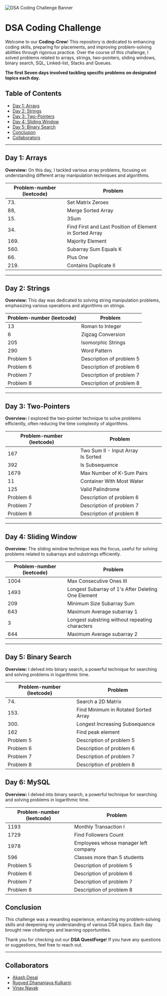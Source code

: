 ![DSA Coding Challenge Banner](https://t3.ftcdn.net/jpg/06/01/17/18/360_F_601171862_l7yZ0wujj8o2SowiKTUsfLEEx8KunYNd.jpg)

# DSA Coding Challenge

Welcome to our **Coding-Crew**! This repository is dedicated to enhancing coding skills, preparing for placements, and improving problem-solving abilities through rigorous practice. Over the course of this challenge, I solved problems related to arrays, strings, two-pointers, sliding windows, binary search, SQL, Linked-list, Stacks and Queues.

**The first Seven days involved tackling specific problems on designated topics each day.**

## Table of Contents

- [Day 1: Arrays](#day-1-arrays)
- [Day 2: Strings](#day-2-strings)
- [Day 3: Two-Pointers](#day-3-two-pointers)
- [Day 4: Sliding Window](#day-4-sliding-window)
- [Day 5: Binary Search](#day-5-binary-search)
- [Conclusion](#conclusion)
- [Collaborators](#collaborators)

---

## Day 1: Arrays

**Overview:** On this day, I tackled various array problems, focusing on understanding different array manipulation techniques and algorithms.

| Problem-number (leetcode) | Problem |
| ------- | ----------- |
| 73. |  Set Matrix Zeroes |
| 88, | Merge Sorted Array |
| 15. |  3Sum |
| 34. |  Find First and Last Position of Element in Sorted Array |
|  169. | Majority Element |
| 560. | Subarray Sum Equals K |
| 66. | Plus One |
| 219. |  Contains Duplicate II |

---

## Day 2: Strings

**Overview:** This day was dedicated to solving string manipulation problems, emphasizing various operations and algorithms on strings.

| Problem-number (leetcode) | Problem |
| ------- | ----------- |
| 13 |Roman to Integer |
| 6 |Zigzag Conversion|
| 205 | Isomorphic Strings |
| 290 | Word Pattern |
| Problem 5 | Description of problem 5 |
| Problem 6 | Description of problem 6 |
| Problem 7 | Description of problem 7 |
| Problem 8 | Description of problem 8 |

---

## Day 3: Two-Pointers

**Overview:** I explored the two-pointer technique to solve problems efficiently, often reducing the time complexity of algorithms.

| Problem-number (leetcode) | Problem |
| ------- | ----------- |
|  167 | Two Sum II - Input Array Is Sorted |
| 392 |  Is Subsequence |
| 1679 |  Max Number of K-Sum Pairs|
|  11  |Container With Most Water|
| 125 |  Valid Palindrome|
| Problem 6 | Description of problem 6 |
| Problem 7 | Description of problem 7 |
| Problem 8 | Description of problem 8 |

---

## Day 4: Sliding Window

**Overview:** The sliding window technique was the focus, useful for solving problems related to subarrays and substrings efficiently.

| Problem-number (leetcode) | Problem |
| ------- | ----------- |
| 1004 | Max Consecutive Ones III |
| 1493 |Longest Subarray of 1's After Deleting One Element |
| 209 |  Minimum Size Subarray Sum |
| 643 | Maximum Average subarray 1 |
| 3 | Longest substring without repeating characters |
| 644 | Maximum Average subarray 2 |


---

## Day 5: Binary Search

**Overview:** I delved into binary search, a powerful technique for searching and solving problems in logarithmic time.

| Problem-number (leetcode) | Problem |
| ------- | ----------- |
| 74. |  Search a 2D Matrix |
| 153. |  Find Minimum in Rotated Sorted Array |
| 300. |  Longest Increasing Subsequence |
| 162 | Find peak element |
| Problem 5 | Description of problem 5 |
| Problem 6 | Description of problem 6 |
| Problem 7 | Description of problem 7 |
| Problem 8 | Description of problem 8 |

## Day 6: MySQL

**Overview:** I delved into binary search, a powerful technique for searching and solving problems in logarithmic time.

| Problem-number (leetcode) | Problem |
| ------- | ----------- |
| 1193  | Monthly Transaction I |
| 1729 | Find Followers Count |
|1978  |Employees whose manager left company  |
| 596 | Classes more than 5 students |
| Problem 5 | Description of problem 5 |
| Problem 6 | Description of problem 6 |
| Problem 7 | Description of problem 7 |
| Problem 8 | Description of problem 8 |



## Conclusion

This challenge was a rewarding experience, enhancing my problem-solving skills and deepening my understanding of various DSA topics. Each day brought new challenges and learning opportunities.

Thank you for checking out our **DSA QuestForge**! If you have any questions or suggestions, feel free to reach out.

---

## Collaborators

- [Akash Desai](https://github.com/Akash0o7)
- [Rugved Dhananjaya Kulkarni](https://github.com/rugved18)
- [Vinay Nayak](https://github.com/titaniumvinay)
